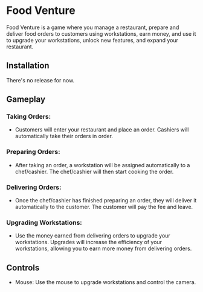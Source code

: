 # Food Venture
Food Venture is a game where you manage a restaurant, prepare and deliver food orders to customers using workstations, earn money, and use it to upgrade your workstations, unlock new features, and expand your restaurant.

## Installation
There's no release for now.

## Gameplay
### Taking Orders:
- Customers will enter your restaurant and place an order. Cashiers will automatically take their orders in order.

### Preparing Orders:
- After taking an order, a workstation will be assigned automatically to a chef/cashier. The chef/cashier will then start cooking the order.

### Delivering Orders:
- Once the chef/cashier has finished preparing an order, they will deliver it automatically to the customer. The customer will pay the fee and leave. 

### Upgrading Workstations:
- Use the money earned from delivering orders to upgrade your workstations. Upgrades will increase the efficiency of your workstations, allowing you to earn more money from delivering orders.

## Controls
- Mouse: Use the mouse to upgrade workstations and control the camera.